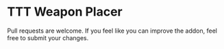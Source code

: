 TTT Weapon Placer
=========

Pull requests are welcome. If you feel like you can improve the addon, feel free to submit your changes.
